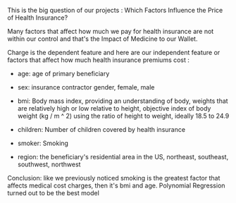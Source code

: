 This is the big question of our projects : Which Factors Influence the Price of Health Insurance?

Many factors that affect how much we pay for health insurance are not within our control and that's the Impact of Medicine to our Wallet.

Charge is the dependent feature and here are our independent feature or factors that affect how much health insurance premiums cost :

 - age: age of primary beneficiary

 - sex: insurance contractor gender, female, male

 - bmi: Body mass index, providing an understanding of body, weights that are relatively high or low relative to height, 
        objective index of body weight (kg / m ^ 2) using the ratio of height to weight, ideally 18.5 to 24.9

 - children: Number of children covered by health insurance

 - smoker: Smoking

 - region: the beneficiary's residential area in the US, northeast, southeast, southwest, northwest






Conclusion: like we previously noticed smoking is the greatest factor that affects medical cost charges, then it's bmi and age. Polynomial Regression turned out to be the best model
